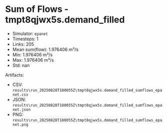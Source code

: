 # Sum of Flows - tmpt8qjwx5s.demand_filled

- Simulator: `epanet`
- Timesteps: 1
- Links: 205
- Mean sum(flow): 1.976406 m³/s
- Min: 1.976406 m³/s
- Max: 1.976406 m³/s
- Std: nan

Artifacts:
- CSV: `results\run_20250828T180055Z\tmpt8qjwx5s.demand_filled_sumflows_epanet.csv`
- JSON: `results\run_20250828T180055Z\tmpt8qjwx5s.demand_filled_sumflows_epanet.json`
- PNG: `results\run_20250828T180055Z\tmpt8qjwx5s.demand_filled_sumflows_epanet.png`